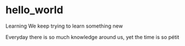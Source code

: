 # hello_world
Learning
We keep trying to learn something new

Everyday there is so much knowledge around us, yet the time is so pétit
